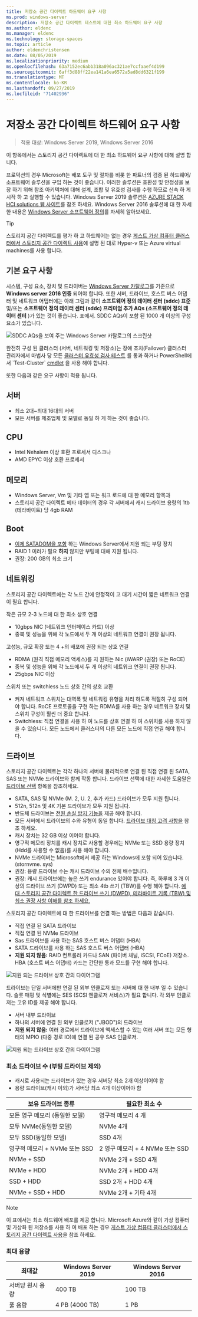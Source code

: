 ```yaml
---
title: 저장소 공간 다이렉트 하드웨어 요구 사항
ms.prod: windows-server
description: 저장소 공간 다이렉트 테스트에 대한 최소 하드웨어 요구 사항
ms.author: eldenc
ms.manager: eldenc
ms.technology: storage-spaces
ms.topic: article
author: eldenchristensen
ms.date: 08/05/2019
ms.localizationpriority: medium
ms.openlocfilehash: 63a7152ec6abb318a096ac321ae7ccfaaef4d199
ms.sourcegitcommit: 6aff3d88ff22ea141a6ea6572a5ad8dd6321f199
ms.translationtype: MT
ms.contentlocale: ko-KR
ms.lasthandoff: 09/27/2019
ms.locfileid: "71402936"
---
```

# <a name="storage-spaces-direct-hardware-requirements"></a>저장소 공간 다이렉트 하드웨어 요구 사항

> 적용 대상: Windows Server 2019, Windows Server 2016

이 항목에서는 스토리지 공간 다이렉트에 대 한 최소 하드웨어 요구 사항에 대해 설명 합니다.

프로덕션의 경우 Microsoft는 배포 도구 및 절차를 비롯 한 파트너의 검증 된 하드웨어/소프트웨어 솔루션을 구입 하는 것이 좋습니다. 이러한 솔루션은 호환성 및 안정성을 보장 하기 위해 참조 아키텍처에 대해 설계, 조합 및 유효성 검사를 수행 하므로 신속 하 게 시작 하 고 실행할 수 있습니다. Windows Server 2019 솔루션은 [AZURE STACK HCI solutions 웹 사이트](https://azure.microsoft.com/overview/azure-stack/hci)를 참조 하세요. Windows Server 2016 솔루션에 대 한 자세한 내용은 [Windows Server 소프트웨어 정의](https://microsoft.com/wssd)를 자세히 알아보세요.

   > [!TIP]
   > 스토리지 공간 다이렉트를 평가 하 고 하드웨어는 없는 경우 [게스트 가상 컴퓨터 클러스터에서 스토리지 공간 다이렉트 사용](storage-spaces-direct-in-vm.md)에 설명 된 대로 Hyper-v 또는 Azure virtual machines를 사용 합니다.

## <a name="base-requirements"></a>기본 요구 사항

시스템, 구성 요소, 장치 및 드라이버는 [Windows Server 카탈로그](https://www.windowsservercatalog.com)를 기준으로 **Windows server 2016 인증** 되어야 합니다. 또한 서버, 드라이브, 호스트 버스 어댑터 및 네트워크 어댑터에는 아래 그림과 같이 **소프트웨어 정의 데이터 센터 (sddc) 표준** 및/또는 **소프트웨어 정의 데이터 센터 (sddc) 프리미엄 추가 AQs (소프트웨어 정의 데이터 센터** )가 있는 것이 좋습니다. 표에서. SDDC AQs이 포함 된 1000 개 이상의 구성 요소가 있습니다.

![SDDC AQs을 보여 주는 Windows Server 카탈로그의 스크린샷](media/hardware-requirements/sddc-aqs.png)

완전히 구성 된 클러스터 (서버, 네트워킹 및 저장소)는 장애 조치(Failover) 클러스터 관리자에서 마법사 당 모든 [클러스터 유효성 검사 테스트](https://technet.microsoft.com/library/cc732035(v=ws.10).aspx) 를 통과 하거나 PowerShell에서 `Test-Cluster` [cmdlet](https://docs.microsoft.com/powershell/module/failoverclusters/test-cluster?view=win10-ps) 을 사용 해야 합니다.

또한 다음과 같은 요구 사항이 적용 됩니다.

## <a name="servers"></a>서버

- 최소 2대~최대 16대의 서버
- 모든 서버를 제조업체 및 모델로 동일 하 게 하는 것이 좋습니다.

## <a name="cpu"></a>CPU

- Intel Nehalem 이상 호환 프로세서 디스크나
- AMD EPYC 이상 호환 프로세서

## <a name="memory"></a>메모리

- Windows Server, Vm 및 기타 앱 또는 워크 로드에 대 한 메모리 항목과
- 스토리지 공간 다이렉트 메타 데이터의 경우 각 서버에서 캐시 드라이브 용량의 1tb (테라바이트) 당 4gb RAM

## <a name="boot"></a>Boot

- [이제 SATADOM을 포함](https://cloudblogs.microsoft.com/windowsserver/2017/08/30/announcing-support-for-satadom-boot-drives-in-windows-server-2016/) 하는 Windows Server에서 지원 되는 부팅 장치
- RAID 1 미러가 필요 **하지** 않지만 부팅에 대해 지원 됩니다.
- 권장: 200 GB의 최소 크기

## <a name="networking"></a>네트워킹

스토리지 공간 다이렉트에는 각 노드 간에 안정적이 고 대기 시간이 짧은 네트워크 연결이 필요 합니다.  

작은 규모 2-3 노드에 대 한 최소 상호 연결
- 10gbps NIC (네트워크 인터페이스 카드) 이상
- 중복 및 성능을 위해 각 노드에서 두 개 이상의 네트워크 연결이 권장 됩니다.

고성능, 규모 확장 또는 4 +의 배포에 권장 되는 상호 연결 
- RDMA (원격 직접 메모리 액세스)를 지 원하는 Nic (iWARP (권장) 또는 RoCE)
- 중복 및 성능을 위해 각 노드에서 두 개 이상의 네트워크 연결이 권장 됩니다.
- 25gbps NIC 이상

스위치 또는 switchless 노드 상호 간의 상호 교환
- 켜져 네트워크 스위치는 대역폭 및 네트워킹 유형을 처리 하도록 적절히 구성 되어야 합니다.  RoCE 프로토콜을 구현 하는 RDMA를 사용 하는 경우 네트워크 장치 및 스위치 구성이 훨씬 더 중요 합니다. 
- Switchless: 직접 연결을 사용 하 여 노드를 상호 연결 하 여 스위치를 사용 하지 않을 수 있습니다.  모든 노드에서 클러스터의 다른 모든 노드에 직접 연결 해야 합니다.


## <a name="drives"></a>드라이브

스토리지 공간 다이렉트는 각각 하나의 서버에 물리적으로 연결 된 직접 연결 된 SATA, SAS 또는 NVMe 드라이브와 함께 작동 합니다. 드라이브 선택에 대한 자세한 도움말은 [드라이브 선택](choosing-drives.md) 항목을 참조하세요.

- SATA, SAS 및 NVMe (M. 2, U. 2, 추가 카드) 드라이브가 모두 지원 됩니다.
- 512n, 512n 및 4K 기본 드라이브가 모두 지원 됩니다.
- 반도체 드라이브는 [전원 손실 방지 기능을](https://blogs.technet.microsoft.com/filecab/2016/11/18/dont-do-it-consumer-ssd/) 제공 해야 합니다.
- 모든 서버에서 드라이브의 수와 유형이 동일 합니다. [드라이브 대칭 고려 사항을](drive-symmetry-considerations.md) 참조 하세요.
- 캐시 장치는 32 GB 이상 이어야 합니다.
- 영구적 메모리 장치를 캐시 장치로 사용할 경우에는 NVMe 또는 SSD 용량 장치 (Hdd를 사용할 수 없음)를 사용 해야 합니다.
- NVMe 드라이버는 Microsoft에서 제공 하는 Windows에 포함 되어 있습니다. (stornvme. sys)
- 권장: 용량 드라이브 수는 캐시 드라이브 수의 전체 배수입니다.
- 권장: 캐시 드라이브에는 높은 쓰기 endurance 있어야 합니다. 즉, 하루에 3 개 이상의 드라이브 쓰기 (DWPD) 또는 최소 4tb 쓰기 (TBW)를 수행 해야 합니다. [에 대 스토리지 공간 다이렉트 한 드라이브 쓰기 (DWPD), 테라바이트 기록 (TBW) 및 최소 권장 사항 이해를 참조 하세요. ](https://blogs.technet.microsoft.com/filecab/2017/08/11/understanding-dwpd-tbw/)

스토리지 공간 다이렉트에 대 한 드라이브를 연결 하는 방법은 다음과 같습니다.

- 직접 연결 된 SATA 드라이브
- 직접 연결 된 NVMe 드라이브
- Sas 드라이브를 사용 하는 SAS 호스트 버스 어댑터 (HBA)
- SATA 드라이브를 사용 하는 SAS 호스트 버스 어댑터 (HBA)
- **지원 되지 않음:** RAID 컨트롤러 카드나 SAN (파이버 채널, iSCSI, FCoE) 저장소. HBA (호스트 버스 어댑터) 카드는 간단한 통과 모드를 구현 해야 합니다.

![지원 되는 드라이브 상호 간의 다이어그램](media/hardware-requirements/drive-interconnect-support-1.png)

드라이브는 단일 서버에만 연결 된 외부 인클로저 또는 서버에 대 한 내부 일 수 있습니다. 슬롯 매핑 및 식별에는 SES (SCSI 엔클로저 서비스)가 필요 합니다. 각 외부 인클로저는 고유 ID를 제공 해야 합니다.

- 서버 내부 드라이브
- 하나의 서버에 연결 된 외부 인클로저 ("JBOD")의 드라이브
- **지원 되지 않음:** 여러 경로에서 드라이브에 액세스할 수 있는 여러 서버 또는 모든 형태의 MPIO (다중 경로 IO)에 연결 된 공유 SAS 인클로저.

![지원 되는 드라이브 상호 간의 다이어그램](media/hardware-requirements/drive-interconnect-support-2.png)

### <a name="minimum-number-of-drives-excludes-boot-drive"></a>최소 드라이브 수 (부팅 드라이브 제외)

- 캐시로 사용되는 드라이브가 있는 경우 서버당 최소 2개 이상이어야 함
- 용량 드라이브(캐시 이외)가 서버당 최소 4개 이상이어야 함

| 보유 드라이브 종류   | 필요한 최소 수 |
|-----------------------|-------------------------|
| 모든 영구 메모리 (동일한 모델) | 영구적 메모리 4 개 |
| 모두 NVMe(동일한 모델) | NVMe 4개                  |
| 모두 SSD(동일한 모델)  | SSD 4개                   |
| 영구적 메모리 + NVMe 또는 SSD | 2 영구 메모리 + 4 NVMe 또는 SSD |
| NVMe + SSD            | NVMe 2개 + SSD 4개          |
| NVMe + HDD            | NVMe 2개 + HDD 4개          |
| SSD + HDD             | SSD 2개 + HDD 4개           |
| NVMe + SSD + HDD      | NVMe 2개 + 기타 4개       |

   >[!NOTE]
   > 이 표에서는 최소 하드웨어 배포를 제공 합니다. Microsoft Azure와 같이 가상 컴퓨터 및 가상화 된 저장소를 사용 하 여 배포 하는 경우 [게스트 가상 컴퓨터 클러스터에서 스토리지 공간 다이렉트 사용](storage-spaces-direct-in-vm.md)을 참조 하세요.

### <a name="maximum-capacity"></a>최대 용량

| 최대값                | Windows Server 2019  | Windows Server 2016  |
| ---                     | ---------            | ---------            |
| 서버당 원시 용량 | 400 TB               | 100 TB               |
| 풀 용량           | 4 PB (4000 TB)      | 1 PB                 |
